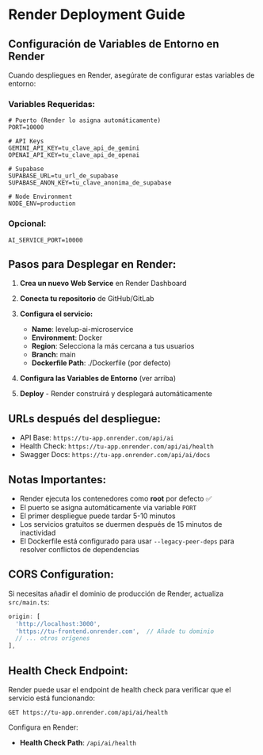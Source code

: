 # Render Deployment Guide

## Configuración de Variables de Entorno en Render

Cuando despliegues en Render, asegúrate de configurar estas variables de entorno:

### Variables Requeridas:

```
# Puerto (Render lo asigna automáticamente)
PORT=10000

# API Keys
GEMINI_API_KEY=tu_clave_api_de_gemini
OPENAI_API_KEY=tu_clave_api_de_openai

# Supabase
SUPABASE_URL=tu_url_de_supabase
SUPABASE_ANON_KEY=tu_clave_anonima_de_supabase

# Node Environment
NODE_ENV=production
```

### Opcional:
```
AI_SERVICE_PORT=10000
```

## Pasos para Desplegar en Render:

1. **Crea un nuevo Web Service** en Render Dashboard
2. **Conecta tu repositorio** de GitHub/GitLab
3. **Configura el servicio:**
   - **Name**: levelup-ai-microservice
   - **Environment**: Docker
   - **Region**: Selecciona la más cercana a tus usuarios
   - **Branch**: main
   - **Dockerfile Path**: ./Dockerfile (por defecto)

4. **Configura las Variables de Entorno** (ver arriba)

5. **Deploy** - Render construirá y desplegará automáticamente

## URLs después del despliegue:

- API Base: `https://tu-app.onrender.com/api/ai`
- Health Check: `https://tu-app.onrender.com/api/ai/health`
- Swagger Docs: `https://tu-app.onrender.com/api/ai/docs`

## Notas Importantes:

- Render ejecuta los contenedores como **root** por defecto ✅
- El puerto se asigna automáticamente via variable `PORT`
- El primer despliegue puede tardar 5-10 minutos
- Los servicios gratuitos se duermen después de 15 minutos de inactividad
- El Dockerfile está configurado para usar `--legacy-peer-deps` para resolver conflictos de dependencias

## CORS Configuration:

Si necesitas añadir el dominio de producción de Render, actualiza `src/main.ts`:

```typescript
origin: [
  'http://localhost:3000',
  'https://tu-frontend.onrender.com',  // Añade tu dominio
  // ... otros orígenes
],
```

## Health Check Endpoint:

Render puede usar el endpoint de health check para verificar que el servicio está funcionando:

```
GET https://tu-app.onrender.com/api/ai/health
```

Configura en Render:
- **Health Check Path**: `/api/ai/health`
